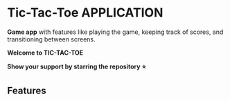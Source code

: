 # Tic-Tac-Toe APPLICATION
**Game app** with features like playing the game, keeping track of scores, and transitioning between screens.

**Welcome to TIC-TAC-TOE**

**Show your support by starring the repository ⭐️**

## Features

